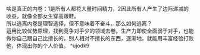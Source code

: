 啥是真正的内卷：1是所有人都花大量时间精力，2因此所有人产生了边际递减的收益，就像全部女生穿高跟鞋。<br>所以逃离内卷是理智选择，但不意味着不奋斗。那么如何逃离？<br>运用比较优势原理，找到竞争对手少的领域去卷。生产力即使全面弱于对手，也能做你自己跟自己比擅长的，别人相对不擅长的东西，逐渐地，就能用丰富经验打败他，体现出你的个人价值。 ^ujodk9
